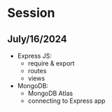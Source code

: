 # Session 
## July/16/2024

- Express JS:
  - require & export
  - routes
  - views
- MongoDB:
  - MongoDB Atlas
  - connecting to Express app
